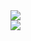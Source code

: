   <div>
    <a href="https://github.com/lvxiaowu">
      <img src="https://github-readme-stats.vercel.app/api?username=lvxiaowu&include_all_commits=true&show_icons=true&theme=radical" />
    </a>
  </div>
  <div>
    <a href="https://github.com/lvxiaowu">
      <img src="https://github-readme-stats.vercel.app/api/top-langs/?username=lvxiaowu&show_icons=true&theme=radical&layout=compact" />
    </a>
  </div>

